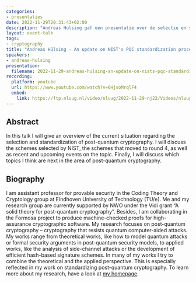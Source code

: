```yaml
---
categories:
- presentaties
date: 2022-11-29T20:31:43+02:00
description: "Andreas Hülsing gaf een presentatie over de selectie en standaardisatie van post-quantum cryptography. Leer meer over het onderwerp en deze spreker."
layout: event-talk
tags:
- cryptography
title: "Andreas Hülsing - An update on NIST's PQC standardization process"
speakers:
- andreas-hulsing
presentation:
  filename: 2022-11-29-andreas-hulsing-an-update-on-nists-pqc-standardization-process.pdf
recording:
  platform: youtube
  url: https://www.youtube.com/watch?v=0HjsoMrqlF4
  embed:
    link: https://ftp.nluug.nl/video/nluug/2022-11-29-nj22/Videos/nluug22nj-AndreasHulsing-NistPostQuantumCrypto.mp4
---
```


## Abstract

In this talk I will give an overview of the current situation regarding the selection and standardization of post-quantum cryptography. I will discuss the schemes selected by NIST, the schemes that moved to round 4, as well as recent and upcoming events on the topic. Finally, I will discuss which topics I think are next in the area of post-quantum cryptography.

## Biography

I am assistant professor for provable security in the Coding Theory and Cryptology group at Eindhoven University of Technology (TU/e). Me and my research group are currently supported by NWO under the Vidi grant “A solid theory for post-quantum cryptography”. Besides, I am collaborating in the Formosa project to produce machine-checked proofs for high-assurance cryptographic software. My research focuses on post-quantum cryptography – cryptography that resists quantum computer-aided attacks. My works range from theoretical works, like how to model quantum attacks or formal security arguments in post-quantum security models, to applied works, like the analysis of side-channel attacks or the development of efficient hash-based signature schemes. In many of my works I try to combine the theoretical and the applied perspective. This is especially reflected in my work on standardizing post-quantum cryptography. To learn more about my research, have a look at [my homepage](https://huelsing.net/wordpress/).
